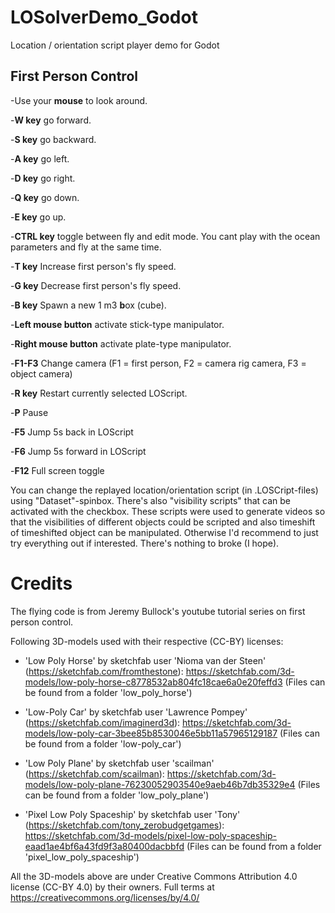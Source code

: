 # LOSolverDemo_Godot
Location / orientation script player demo for Godot

## First Person Control

-Use your **mouse** to look around.

-**W key** go forward.

-**S key** go backward.

-**A key** go left.

-**D key** go right.

-**Q key** go down.

-**E key** go up.

-**CTRL key** toggle between fly and edit mode. You cant play with the ocean parameters and fly at the same time.

-**T key** Increase first person's fly speed.

-**G key** Decrease first person's fly speed.

-**B key** Spawn a new 1 m3 **b**ox (cube).

-**Left mouse button** activate stick-type manipulator.

-**Right mouse button** activate plate-type manipulator.

-**F1-F3** Change camera (F1 = first person, F2 = camera rig camera, F3 = object camera)

-**R key** Restart currently selected LOScript.

-**P** Pause

-**F5** Jump 5s back in LOScript

-**F6** Jump 5s forward in LOScript

-**F12** Full screen toggle

You can change the replayed location/orientation script (in .LOSCript-files) using "Dataset"-spinbox. There's also "visibility scripts" that can be activated with the checkbox. These scripts were used to generate videos so that the visibilities of different objects could be scripted and also timeshift of timeshifted object can be manipulated. Otherwise I'd recommend to just try everything out if interested. There's nothing to broke (I hope).

# Credits

The flying code is from Jeremy Bullock's youtube tutorial series on first person control.

Following 3D-models used with their respective (CC-BY) licenses:

- 'Low Poly Horse' by sketchfab user 'Nioma van der Steen' (https://sketchfab.com/fromthestone):
https://sketchfab.com/3d-models/low-poly-horse-c8778532ab804fc18cae6a0e20feffd3
(Files can be found from a folder 'low_poly_horse')

- 'Low-Poly Car' by sketchfab user 'Lawrence Pompey' (https://sketchfab.com/imaginerd3d):
https://sketchfab.com/3d-models/low-poly-car-3bee85b8530046e5bb11a57965129187
(Files can be found from a folder 'low-poly_car')

- 'Low Poly Plane' by sketchfab user 'scailman' (https://sketchfab.com/scailman):
https://sketchfab.com/3d-models/low-poly-plane-76230052903540e9aeb46b7db35329e4
(Files can be found from a folder 'low_poly_plane')

- 'Pixel Low Poly Spaceship' by sketchfab user 'Tony' (https://sketchfab.com/tony_zerobudgetgames):
https://sketchfab.com/3d-models/pixel-low-poly-spaceship-eaad1ae4bf6a43fd9f3a80400dacbbfd
(Files can be found from a folder 'pixel_low_poly_spaceship')

All the 3D-models above are under Creative Commons Attribution 4.0 license (CC-BY 4.0) 
by their owners. Full terms at https://creativecommons.org/licenses/by/4.0/
